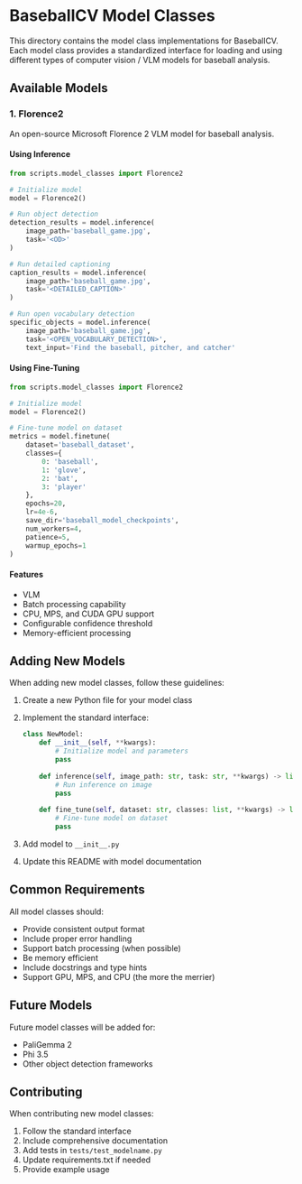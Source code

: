 # BaseballCV Model Classes

This directory contains the model class implementations for BaseballCV. Each model class provides a standardized interface for loading and using different types of computer vision / VLM models for baseball analysis.

## Available Models

### 1. Florence2
An open-source Microsoft Florence 2 VLM model for baseball analysis.

#### Using Inference

```python
from scripts.model_classes import Florence2

# Initialize model
model = Florence2()

# Run object detection
detection_results = model.inference(
    image_path='baseball_game.jpg', 
    task='<OD>' 
)

# Run detailed captioning
caption_results = model.inference(
    image_path='baseball_game.jpg',
    task='<DETAILED_CAPTION>'  
)

# Run open vocabulary detection
specific_objects = model.inference(
    image_path='baseball_game.jpg',
    task='<OPEN_VOCABULARY_DETECTION>',
    text_input='Find the baseball, pitcher, and catcher' 
```

#### Using Fine-Tuning

```python
from scripts.model_classes import Florence2

# Initialize model
model = Florence2()

# Fine-tune model on dataset
metrics = model.finetune(
    dataset='baseball_dataset',
    classes={
        0: 'baseball',
        1: 'glove',
        2: 'bat',
        3: 'player'
    },
    epochs=20,
    lr=4e-6,
    save_dir='baseball_model_checkpoints',
    num_workers=4,
    patience=5,
    warmup_epochs=1
)
```

#### Features
- VLM
- Batch processing capability
- CPU, MPS, and CUDA GPU support
- Configurable confidence threshold
- Memory-efficient processing


## Adding New Models

When adding new model classes, follow these guidelines:

1. Create a new Python file for your model class
2. Implement the standard interface:
   ```python
   class NewModel:
       def __init__(self, **kwargs):
           # Initialize model and parameters
           pass
           
       def inference(self, image_path: str, task: str, **kwargs) -> list:
           # Run inference on image
           pass
           
       def fine_tune(self, dataset: str, classes: list, **kwargs) -> list:
           # Fine-tune model on dataset
           pass
   ```

3. Add model to `__init__.py`
4. Update this README with model documentation

## Common Requirements

All model classes should:
- Provide consistent output format
- Include proper error handling
- Support batch processing (when possible)
- Be memory efficient
- Include docstrings and type hints
- Support GPU, MPS, and CPU (the more the merrier)

## Future Models
Future model classes will be added for:
- PaliGemma 2
- Phi 3.5
- Other object detection frameworks

## Contributing

When contributing new model classes:
1. Follow the standard interface
2. Include comprehensive documentation
3. Add tests in `tests/test_modelname.py`
4. Update requirements.txt if needed
5. Provide example usage
